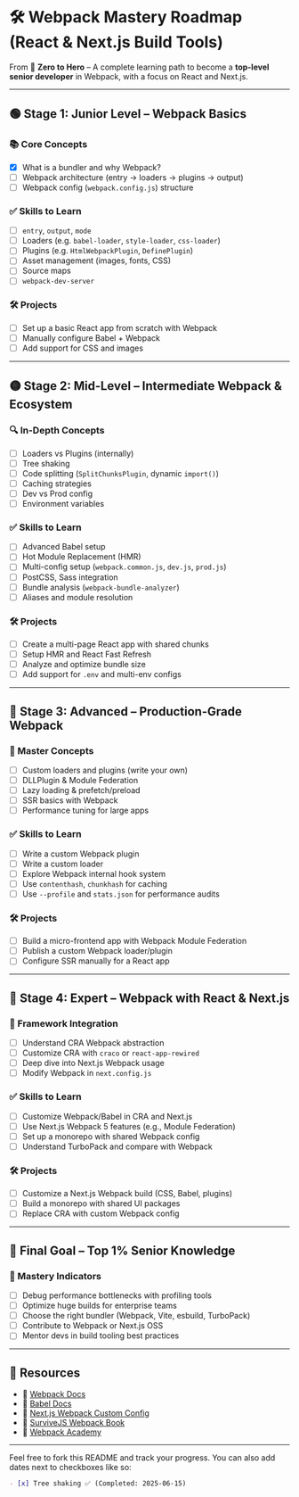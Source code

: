 # 🛠️ Webpack Mastery Roadmap (React & Next.js Build Tools)

From 🚀 **Zero to Hero** – A complete learning path to become a **top-level senior developer** in Webpack, with a focus on React and Next.js.

---

## 🟢 Stage 1: Junior Level – Webpack Basics

### 📚 Core Concepts
- [X] What is a bundler and why Webpack?
- [ ] Webpack architecture (entry → loaders → plugins → output)
- [ ] Webpack config (`webpack.config.js`) structure

### ✅ Skills to Learn
- [ ] `entry`, `output`, `mode`
- [ ] Loaders (e.g. `babel-loader`, `style-loader`, `css-loader`)
- [ ] Plugins (e.g. `HtmlWebpackPlugin`, `DefinePlugin`)
- [ ] Asset management (images, fonts, CSS)
- [ ] Source maps
- [ ] `webpack-dev-server`

### 🛠 Projects
- [ ] Set up a basic React app from scratch with Webpack
- [ ] Manually configure Babel + Webpack
- [ ] Add support for CSS and images

---

## 🟡 Stage 2: Mid-Level – Intermediate Webpack & Ecosystem

### 🔍 In-Depth Concepts
- [ ] Loaders vs Plugins (internally)
- [ ] Tree shaking
- [ ] Code splitting (`SplitChunksPlugin`, dynamic `import()`)
- [ ] Caching strategies
- [ ] Dev vs Prod config
- [ ] Environment variables

### ✅ Skills to Learn
- [ ] Advanced Babel setup
- [ ] Hot Module Replacement (HMR)
- [ ] Multi-config setup (`webpack.common.js`, `dev.js`, `prod.js`)
- [ ] PostCSS, Sass integration
- [ ] Bundle analysis (`webpack-bundle-analyzer`)
- [ ] Aliases and module resolution

### 🛠 Projects
- [ ] Create a multi-page React app with shared chunks
- [ ] Setup HMR and React Fast Refresh
- [ ] Analyze and optimize bundle size
- [ ] Add support for `.env` and multi-env configs

---

## 🔵 Stage 3: Advanced – Production-Grade Webpack

### 🧠 Master Concepts
- [ ] Custom loaders and plugins (write your own)
- [ ] DLLPlugin & Module Federation
- [ ] Lazy loading & prefetch/preload
- [ ] SSR basics with Webpack
- [ ] Performance tuning for large apps

### ✅ Skills to Learn
- [ ] Write a custom Webpack plugin
- [ ] Write a custom loader
- [ ] Explore Webpack internal hook system
- [ ] Use `contenthash`, `chunkhash` for caching
- [ ] Use `--profile` and `stats.json` for performance audits

### 🛠 Projects
- [ ] Build a micro-frontend app with Webpack Module Federation
- [ ] Publish a custom Webpack loader/plugin
- [ ] Configure SSR manually for a React app

---

## 🔴 Stage 4: Expert – Webpack with React & Next.js

### 🧩 Framework Integration
- [ ] Understand CRA Webpack abstraction
- [ ] Customize CRA with `craco` or `react-app-rewired`
- [ ] Deep dive into Next.js Webpack usage
- [ ] Modify Webpack in `next.config.js`

### ✅ Skills to Learn
- [ ] Customize Webpack/Babel in CRA and Next.js
- [ ] Use Next.js Webpack 5 features (e.g., Module Federation)
- [ ] Set up a monorepo with shared Webpack config
- [ ] Understand TurboPack and compare with Webpack

### 🛠 Projects
- [ ] Customize a Next.js Webpack build (CSS, Babel, plugins)
- [ ] Build a monorepo with shared UI packages
- [ ] Replace CRA with custom Webpack config

---

## 🧠 Final Goal – Top 1% Senior Knowledge

### 🎯 Mastery Indicators
- [ ] Debug performance bottlenecks with profiling tools
- [ ] Optimize huge builds for enterprise teams
- [ ] Choose the right bundler (Webpack, Vite, esbuild, TurboPack)
- [ ] Contribute to Webpack or Next.js OSS
- [ ] Mentor devs in build tooling best practices

---

## 📘 Resources

- 📘 [Webpack Docs](https://webpack.js.org)
- 📘 [Babel Docs](https://babeljs.io)
- 📘 [Next.js Webpack Custom Config](https://nextjs.org/docs/advanced-features/custom-webpack-config)
- 📘 [SurviveJS Webpack Book](https://survivejs.com/webpack/)
- 📘 [Webpack Academy](https://webpack.academy/)

---

Feel free to fork this README and track your progress. You can also add dates next to checkboxes like so:

```markdown
- [x] Tree shaking ✅ (Completed: 2025-06-15)
